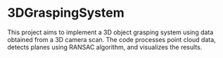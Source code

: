 # 3DGraspingSystem
This project aims to implement a 3D object grasping system using data obtained from a 3D camera scan. The code processes point cloud data, detects planes using RANSAC algorithm, and visualizes the results.
